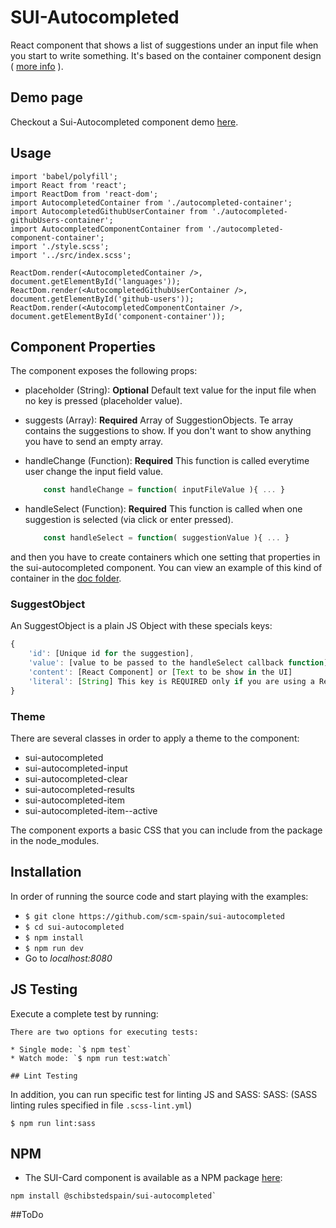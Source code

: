# SUI-Autocompleted

React component that shows a list of suggestions under an input file when you start to write something.
It's based on the container component design ( [more info](https://medium.com/@learnreact/container-components-c0e67432e005) ).

## Demo page

Checkout a Sui-Autocompleted component demo [here](http://sui-components.github.io/sui-autocompleted/).

## Usage

```
import 'babel/polyfill';
import React from 'react';
import ReactDom from 'react-dom';
import AutocompletedContainer from './autocompleted-container';
import AutocompletedGithubUserContainer from './autocompleted-githubUsers-container';
import AutocompletedComponentContainer from './autocompleted-component-container';
import './style.scss';
import '../src/index.scss';

ReactDom.render(<AutocompletedContainer />, document.getElementById('languages'));
ReactDom.render(<AutocompletedGithubUserContainer />, document.getElementById('github-users'));
ReactDom.render(<AutocompletedComponentContainer />, document.getElementById('component-container'));
```

## Component Properties

The component exposes the following props:

* placeholder (String): **Optional** Default text value for the input file when no key is pressed (placeholder value).
* suggests (Array): **Required** Array of SuggestionObjects. Te array contains the suggestions to show. If you don't want to show anything you have to send an empty array.
* handleChange (Function): **Required** This function is called everytime user change the input field value.

	```javascript
		const handleChange = function( inputFileValue ){ ... }
	```
* handleSelect (Function): **Required** This function is called when one suggestion is selected (via click or enter pressed).

	```javascript
		const handleSelect = function( suggestionValue ){ ... }
	```

and then you have to create containers which one setting that properties in the sui-autocompleted component. You can view an example of this kind of container in the [doc folder](https://github.com/scm-spain/sui-autocompleted/blob/master/docs/autocompleted-container.jsx).

### SuggestObject

An SuggestObject is a plain JS Object with these specials keys:

```javascript
{
    'id': [Unique id for the suggestion],
    'value': [value to be passed to the handleSelect callback function]
    'content': [React Component] or [Text to be show in the UI]
    'literal': [String] This key is REQUIRED only if you are using a ReactJS Component like a content. It is used to decide which text has to be put in the input text when this suggestion is selected, in other case content will be used,    
}
```

### Theme

There are several classes in order to apply a theme to the component:

* sui-autocompleted
* sui-autocompleted-input
* sui-autocompleted-clear
* sui-autocompleted-results
* sui-autocompleted-item
* sui-autocompleted-item--active

The component exports a basic CSS that you can include from the package in the node_modules.

## Installation

In order of running the source code and start playing with the examples:

* `$ git clone https://github.com/scm-spain/sui-autocompleted`
* `$ cd sui-autocompleted`
* `$ npm install`
* `$ npm run dev`
*  Go to _localhost:8080_


## JS Testing
Execute a complete test by running:

```
There are two options for executing tests:

* Single mode: `$ npm test`
* Watch mode: `$ npm run test:watch`

## Lint Testing

```
In addition, you can run specific test for linting JS and SASS:
SASS: (SASS linting rules specified in file `.scss-lint.yml`)

```
$ npm run lint:sass
```

## NPM
- The SUI-Card component is available as a NPM package [here](https://www.npmjs.com/package/@schibstedspain/sui-autocompleted):
```
npm install @schibstedspain/sui-autocompleted`
```

##ToDo


